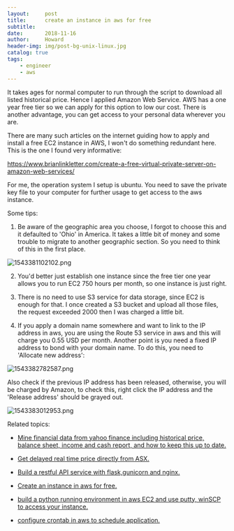 ```yaml
---
layout:     post
title:      create an instance in aws for free
subtitle:   
date:       2018-11-16
author:     Howard
header-img: img/post-bg-unix-linux.jpg
catalog: true
tags:
    - engineer
    - aws
---
```



It takes ages for normal computer to run through the script to download all listed historical price. Hence I applied Amazon Web Service. AWS has a one year free tier so we can apply for this option to low our cost. There is another advantage, you can get access to your personal data wherever you are. 



There are many such articles on the internet guiding how to apply and install a free EC2 instance in AWS, I won't do something redundant here. This is the one I found very informative:



https://www.brianlinkletter.com/create-a-free-virtual-private-server-on-amazon-web-services/



For me, the operation system I setup is ubuntu. You need to save the private key file to your computer for further usage to get access to the aws instance. 

Some tips:

1. Be aware of the geographic area you choose, I forgot to choose this and it defaulted to 'Ohio' in America. It takes a little bit of money and some trouble to migrate to another geographic section.  So you need to think of this in the first place. 

![1543381102102.png](https://cdn.steemitimages.com/DQmaZkH9tb8x91vrsGGSLkwJwcqwjcDfQr5mbmqU5yt6Nys/1543381102102.png)



2. You'd better just establish one instance since the free tier one year allows you to run EC2 750 hours  per month, so one instance is just right.



3. There is no need to use S3 service for data storage, since EC2 is enough for that. I once created a S3 bucket and upload all those files, the request exceeded 2000 then I was charged a little bit.



4. If you apply a domain name somewhere and want to link to the IP address in aws, you are using the Route 53 service in aws and this will charge you 0.55 USD per month. Another point is you need a fixed IP address to bond with your domain name.  To do this, you need to 'Allocate new address':

![1543382782587.png](https://cdn.steemitimages.com/DQmcF4ZNHgvKUYFBPuHk9L7W18XCPKjw6ZKWSgnUghEMi4b/1543382782587.png)

Also check if the previous IP address has been released, otherwise, you will be charged by Amazon, to check this, right click the IP address and the 'Release address' should be grayed out.

![1543383012953.png](https://cdn.steemitimages.com/DQmcAS5Lw6gxf4AcLidttmttXUytSaZqhSRvWvS5qaTpPte/1543383012953.png)



Related topics: 

 - [Mine financial data from yahoo finance including historical price, balance sheet, income and cash report, and how to keep this up to date.](http://engineerman.club/2018/01/22/get-historical-data-with-python/)

 - [Get delayed real time price directly from ASX.](http://engineerman.club/2018/01/22/get-delayed-price-directly-from-ASX/)

 - [Build a restful API service with flask,gunicorn and nginx.](http://engineerman.club/2018/11/16/build-a-rest-API-service-to-provide-market-data-for-yourself/) 

 - [Create an instance in aws for free.](http://engineerman.club/2018/11/16/create-an-instance-in-aws-for-free/)

 - [build a python running environment in aws EC2 and use putty, winSCP to access your instance.](http://engineerman.club/2018/11/16/How-to-access-the-EC2-instance-in-AWS/)

 - [configure crontab in aws to schedule application.](http://engineerman.club/2018/11/16/Schedule-regular-tasks-in-AWS/)
